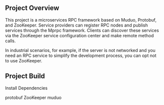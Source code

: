 ## Project Overview

This project is a microservices RPC framework based on Muduo, Protobuf, and ZooKeeper. 
Service providers can register RPC nodes and publish services through the Mprpc framework.
Clients can discover these services via the ZooKeeper service configuration center and make remote method calls.

In industrial scenarios, for example, if the server is not networked and you need an RPC service to simplify the development process, 
you can opt not to use ZooKeeper.

## Project Build

Install Dependencies

protobuf
ZooKeeper
muduo
